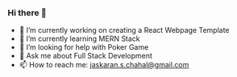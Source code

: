### Hi there 👋

<!--
**Jaskaran-Chahal/Jaskaran-Chahal** is a ✨ _special_ ✨ repository because its `README.md` (this file) appears on your GitHub profile.

Here are some ideas to get you started:

- 🔭 I’m currently working on creating a Poker Game using MERN Stack
- 🌱 I’m currently learning MERN Stack
- 👯 I’m looking to collaborate on ...
- 🤔 I’m looking for help with Poker Game
- 💬 Ask me about Full Stack Development
- 📫 How to reach me: jaskaran.s.chahal@gmail.com
- 😄 Pronouns: ...
- ⚡ Fun fact: ...
-->
- 🔭 I’m currently working on creating a React Webpage Template
- 🌱 I’m currently learning MERN Stack
- 🤔 I’m looking for help with Poker Game
- 💬 Ask me about Full Stack Development
- 📫 How to reach me: jaskaran.s.chahal@gmail.com
